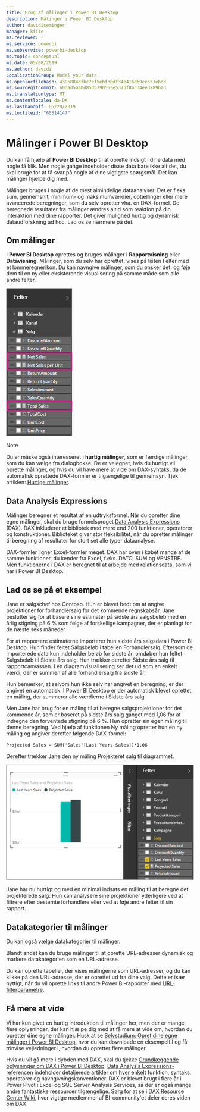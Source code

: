 ```yaml
---
title: Brug af målinger i Power BI Desktop
description: Målinger i Power BI Desktop
author: davidiseminger
manager: kfile
ms.reviewer: ''
ms.service: powerbi
ms.subservice: powerbi-desktop
ms.topic: conceptual
ms.date: 05/08/2019
ms.author: davidi
LocalizationGroup: Model your data
ms.openlocfilehash: 4395884dfbc7ef5ebfb0df34e416d69ee553ebd3
ms.sourcegitcommit: 60dad5aa0d85db790553e537bf8ac34ee3289ba3
ms.translationtype: MT
ms.contentlocale: da-DK
ms.lasthandoff: 05/29/2019
ms.locfileid: "65514147"
---
```

# <a name="measures-in-power-bi-desktop"></a>Målinger i Power BI Desktop

Du kan få hjælp af **Power BI Desktop** til at oprette indsigt i dine data med nogle få klik. Men nogle gange indeholder disse data bare ikke alt det, du skal bruge for at få svar på nogle af dine vigtigste spørgsmål. Det kan målinger hjælpe dig med.

Målinger bruges i nogle af de mest almindelige dataanalyser. Det er f.eks. sum, gennemsnit, minimum- og maksimumværdier, optællinger eller mere avancerede beregninger, som du selv opretter vha. en DAX-formel. De beregnede resultater fra målinger ændres altid som reaktion på din interaktion med dine rapporter. Det giver mulighed hurtig og dynamisk dataudforskning ad hoc. Lad os se nærmere på det.

## <a name="understanding-measures"></a>Om målinger

I **Power BI Desktop** oprettes og bruges målinger i **Rapportvisning** eller **Datavisning**. Målinger, som du selv har oprettet, vises på listen Felter med et lommeregnerikon. Du kan navngive målinger, som du ønsker det, og føje dem til en ny eller eksisterende visualisering på samme måde som alle andre felter.

![](media/desktop-measures/measuresinpbid_measinfieldlist.png)

> [!NOTE]
> Du er måske også interesseret i **hurtig målinger**, som er færdige målinger, som du kan vælge fra dialogbokse. De er velegnet, hvis du hurtigt vil oprette målinger, og hvis du vil have mere at vide om DAX-syntaks, da de automatisk oprettede DAX-formler er tilgængelige til gennemsyn. Tjek artiklen: [Hurtige målinger](desktop-quick-measures.md).
> 
> 

## <a name="data-analysis-expressions"></a>Data Analysis Expressions

Målinger beregner et resultat af en udtryksformel. Når du opretter dine egne målinger, skal du bruge formelsproget [Data Analysis Expressions](https://msdn.microsoft.com/library/gg413422.aspx) (DAX). DAX inkluderer et bibliotek med mere end 200 funktioner, operatorer og konstruktioner. Biblioteket giver stor fleksibilitet, når du opretter målinger til beregning af resultater for stort set alle typer dataanalyse.

DAX-formler ligner Excel-formler meget. DAX har oven i købet mange af de samme funktioner, du kender fra Excel, f.eks. DATO, SUM og VENSTRE. Men funktionerne i DAX er beregnet til at arbejde med relationsdata, som vi har i Power BI Desktop.

## <a name="lets-look-at-an-example"></a>Lad os se på et eksempel
Jane er salgschef hos Contoso. Hun er blevet bedt om at angive projektioner for forhandlersalg for det kommende regnskabsår. Jane beslutter sig for at basere sine estimater på sidste års salgsbeløb med en årlig stigning på 6 % som følge af forskellige kampagner, der er planlagt for de næste seks måneder.

For at rapportere estimaterne importerer hun sidste års salgsdata i Power BI Desktop. Hun finder feltet Salgsbeløb i tabellen Forhandlersalg. Eftersom de importerede data kun indeholder beløb for sidste år, omdøber hun feltet Salgsbeløb til Sidste års salg. Hun trækker derefter Sidste års salg til rapportcanvassen. I en diagramvisualisering ser det ud som en enkelt værdi, der er summen af alle forhandlersalg fra sidste år.

Hun bemærker, at selvom hun ikke selv har angivet en beregning, er der angivet en automatisk. I Power BI Desktop er der automatisk blevet oprettet en måling, der summerer alle værdierne i Sidste års salg.

Men Jane har brug for en måling til at beregne salgsprojektioner for det kommende år, som er baseret på sidste års salg ganget med 1,06 for at indregne den forventede stigning på 6 %. Hun opretter sin egen måling til denne beregning. Ved hjælp af funktionen Ny måling opretter hun en ny måling og angiver derefter følgende DAX-formel:

    Projected Sales = SUM('Sales'[Last Years Sales])*1.06

Derefter trækker Jane den ny måling Projekteret salg til diagrammet.

![](media/desktop-measures/measuresinpbid_lastyearsales.png)

Jane har nu hurtigt og med en minimal indsats en måling til at beregne det projekterede salg. Hun kan analysere sine projektioner yderligere ved at filtrere efter bestemte forhandlere eller ved at føje andre felter til sin rapport.

## <a name="data-categories-for-measures"></a>Datakategorier til målinger

Du kan også vælge datakategorier til målinger. 

Blandt andet kan du bruge målinger til at oprette URL-adresser dynamisk og markere datakategorien som en URL-adresse. 

Du kan oprette tabeller, der vises målingerne som URL-adresser, og du kan klikke på den URL-adresse, der er oprettet ud fra dine valg. Dette er især nyttigt, når du vil oprette links til andre Power BI-rapporter med [URL-filterparametre](service-url-filters.md).

## <a name="learn-more"></a>Få mere at vide
Vi har kun givet en hurtig introduktion til målinger her, men der er mange flere oplysninger, der kan hjælpe dig med at få mere at vide om, hvordan du opretter dine egne målinger. Husk at se [Selvstudium: Opret dine egne målinger i Power BI Desktop](desktop-tutorial-create-measures.md), hvor du kan downloade en eksempelfil og få trinvise vejledninger i, hvordan du opretter flere målinger.  

Hvis du vil gå mere i dybden med DAX, skal du tjekke [Grundlæggende oplysninger om DAX i Power BI Desktop](desktop-quickstart-learn-dax-basics.md). [Data Analysis Expressions-referencen](https://msdn.microsoft.com/library/gg413422.aspx) indeholder detaljerede artikler om hver enkelt funktion, syntaks, operatorer og navngivningskonventioner. DAX er blevet brugt i flere år i Power Pivot i Excel og SQL Server Analysis Services, så der er også mange andre fantastiske ressourcer tilgængelige. Sørg for at se i [DAX Resource Center Wiki](http://social.technet.microsoft.com/wiki/contents/articles/1088.dax-resource-center.aspx), hvor vigtige medlemmer af BI-community'et deler deres viden om DAX.



